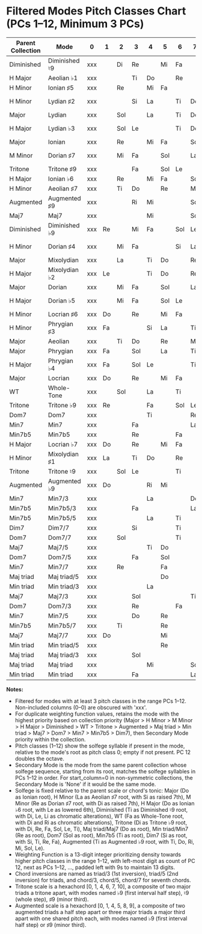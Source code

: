 # Filtered Modes Pitch Classes Chart (PCs 1–12, Minimum 3 PCs)

| Parent Collection | Mode                 | 0   | 1   | 2   | 3   | 4   | 5   | 6   | 7   | 8   | 9   | 10  | 11  | 12  | Secondary Mode       | Weighting Function |
|-------------------|----------------------|-----|-----|-----|-----|-----|-----|-----|-----|-----|-----|-----|-----|-----|----------------------|--------------------|
| Diminished        | Diminished ♮9        | xxx |     | Di  | Re  |     | Mi  | Fa  |     | Sol | Le  |     | Li  | Ti  | Diminished ♭9        | 9122344566788 |
| H Major           | Aeolian ♭1           | xxx |     |     | Ti  | Do  |     | Re  |     | Mi  | Fa  |     | Sol | Le  | Locrian ♭7           | 9122344556777 |
| H Minor           | Ionian ♯5            | xxx |     | Re  |     | Mi  | Fa  |     |     | Si  | La  |     | Ti  | Do  | Dorian ♯4            | 9122344456677 |
| H Minor           | Lydian ♯2            | xxx |     |     | Si  | La  |     | Ti  | Do  |     | Re  |     | Mi  | Fa  | Mixolydian ♯1        | 9122334556777 |
| Major             | Lydian               | xxx |     | Sol |     | La  |     | Ti  | Do  |     | Re  |     | Mi  | Fa  | Mixolydian           | 9122334556677 |
| H Major           | Lydian ♭3            | xxx |     | Sol | Le  |     |     | Ti  | Do  |     | Re  |     | Mi  | Fa  | Mixolydian ♭2        | 9122334555677 |
| Major             | Ionian               | xxx |     | Re  |     | Mi  | Fa  |     | Sol |     | La  |     | Ti  | Do  | Dorian               | 9122334456677 |
| M Minor           | Dorian ♯7            | xxx |     | Mi  | Fa  |     | Sol |     | La  |     | Ti  |     | Di  | Re  | Phrygian ♯6          | 9122334455677 |
| Tritone           | Tritone ♯9           | xxx |     |     | Fa  |     | Sol | Le  |     |     | Ti  |     | Di  | Re  | Tritone ♮9           | 9122333455666 |
| H Major           | Ionian ♭6            | xxx |     | Re  |     | Mi  | Fa  |     | Sol | Le  |     |     | Ti  | Do  | Dorian ♭5            | 9122234456677 |
| H Minor           | Aeolian ♯7           | xxx |     | Ti  | Do  |     | Re  |     | Mi  | Fa  |     |     | Si  | La  | Locrian ♯6           | 9122234455677 |
| Augmented         | Augmented ♯9         | xxx |     |     | Ri  | Mi  |     |     | Sol | Le  |     |     | Ti  | Do  | Augmented ♭9         | 9122234445666 |
| Maj7              | Maj7                 | xxx |     |     |     | Mi  |     |     | Sol |     |     |     | Ti  | Do  | Maj7/3               | 9122223334444 |
| Diminished        | Diminished ♭9        | xxx | Re  |     | Mi  | Fa  |     | Sol | Le  |     | Li  | Ti  |     | Di  | Diminished ♮9        | 9112334556778 |
| H Minor           | Dorian ♯4            | xxx |     | Mi  | Fa  |     |     | Si  | La  |     | Ti  | Do  |     | Re  | Phrygian ♯3          | 9112334555677 |
| Major             | Mixolydian           | xxx |     | La  |     | Ti  | Do  |     | Re  |     | Mi  | Fa  |     | Sol | Aeolian              | 9112334456677 |
| H Major           | Mixolydian ♭2        | xxx | Le  |     |     | Ti  | Do  |     | Re  |     | Mi  | Fa  |     | Sol | Aeolian ♭1           | 9112334456667 |
| Major             | Dorian               | xxx |     | Mi  | Fa  |     | Sol |     | La  |     | Ti  | Do  |     | Re  | Phrygian             | 9112334455677 |
| H Major           | Dorian ♭5            | xxx |     | Mi  | Fa  |     | Sol | Le  |     |     | Ti  | Do  |     | Re  | Phrygian ♭4          | 9112333455677 |
| H Minor           | Locrian ♯6           | xxx | Do  |     | Re  |     | Mi  | Fa  |     |     | Si  | La  |     | Ti  | Ionian ♯5            | 9112333455667 |
| H Minor           | Phrygian ♯3          | xxx | Fa  |     |     | Si  | La  |     | Ti  | Do  |     | Re  |     | Mi  | Lydian ♯2            | 9112234456667 |
| Major             | Aeolian              | xxx |     | Ti  | Do  |     | Re  |     | Mi  | Fa  |     | Sol |     | La  | Locrian              | 9112234455677 |
| Major             | Phrygian             | xxx | Fa  |     | Sol |     | La  |     | Ti  | Do  |     | Re  |     | Mi  | Lydian               | 9112234455667 |
| H Major           | Phrygian ♭4          | xxx | Fa  |     | Sol | Le  |     |     | Ti  | Do  |     | Re  |     | Mi  | Lydian ♭3            | 9112234445667 |
| Major             | Locrian              | xxx | Do  |     | Re  |     | Mi  | Fa  |     | Sol |     | La  |     | Ti  | Ionian               | 9112233455667 |
| WT                | Whole-Tone           | xxx |     | Sol |     | La  |     | Ti  |     | Di  |     | Ri  |     | Fa  | Whole-Tone           | 9112233445566 |
| Tritone           | Tritone ♭9           | xxx | Re  |     |     | Fa  |     | Sol | Le  |     |     | Ti  |     | Di  | Tritone ♯9           | 9112223445556 |
| Dom7              | Dom7                 | xxx |     |     |     | Ti  |     |     | Re  |     |     | Fa  |     | Sol | Dom7/3               | 9112223334444 |
| Min7              | Min7                 | xxx |     |     | Fa  |     |     |     | La  |     |     | Do  |     | Re  | Min7/3               | 9112223333444 |
| Min7b5            | Min7b5               | xxx |     |     | Re  |     |     | Fa  |     |     |     | La  |     | Ti  | Min7b5/3             | 9112222333444 |
| H Major           | Locrian ♭7           | xxx | Do  |     | Re  |     | Mi  | Fa  |     | Sol | Le  |     |     | Ti  | Ionian ♭6            | 9111233455667 |
| H Minor           | Mixolydian ♯1        | xxx | La  |     | Ti  | Do  |     | Re  |     | Mi  | Fa  |     |     | Si  | Aeolian ♯7           | 9111233445667 |
| Tritone           | Tritone ♮9           | xxx |     | Sol | Le  |     |     | Ti  |     | Di  | Re  |     |     | Fa  | Tritone ♭9           | 9111233444566 |
| Augmented         | Augmented ♭9         | xxx | Do  |     |     | Ri  | Mi  |     |     | Sol | Le  |     |     | Ti  | Augmented ♯9         | 9111233345556 |
| Min7              | Min7/3               | xxx |     |     |     | La  |     |     | Do  |     | Re  |     |     | Fa  | Min7/5               | 9111223334444 |
| Min7b5            | Min7b5/3             | xxx |     |     | Fa  |     |     |     | La  |     | Ti  |     |     | Re  | Min7b5/5             | 9111223333444 |
| Min7b5            | Min7b5/5             | xxx |     |     |     | La  |     | Ti  |     |     | Re  |     |     | Fa  | Min7b5/7             | 9111222334444 |
| Dim7              | Dim7/7               | xxx |     |     | Si  |     |     | Ti  |     |     | Re  |     |     | Fa  | Dim7                 | 9111222333444 |
| Dom7              | Dom7/7               | xxx |     | Sol |     |     |     | Ti  |     |     | Re  |     |     | Fa  | Dom7                 | 9111222333344 |
| Maj7              | Maj7/5               | xxx |     |     |     | Ti  | Do  |     |     |     | Mi  |     |     | Sol | Maj7/7               | 9111222234444 |
| Dom7              | Dom7/5               | xxx |     |     | Fa  |     | Sol |     |     |     | Ti  |     |     | Re  | Dom7/7               | 9111222233444 |
| Min7              | Min7/7               | xxx |     | Re  |     |     | Fa  |     |     |     | La  |     |     | Do  | Min7                 | 9111222233344 |
| Maj triad         | Maj triad/5          | xxx |     |     |     |     | Do  |     |     |     | Mi  |     |     | Sol | Maj triad            | 9111222233333 |
| Min triad         | Min triad/3          | xxx |     |     |     | La  |     |     |     |     | Re  |     |     | Fa  | Min triad/5          | 9111222223333 |
| Maj7              | Maj7/3               | xxx |     |     | Sol |     |     |     | Ti  | Do  |     |     |     | Mi  | Maj7/5               | 9111123333444 |
| Dom7              | Dom7/3               | xxx |     |     | Re  |     |     | Fa  |     | Sol |     |     |     | Ti  | Dom7/5               | 9111122333444 |
| Min7              | Min7/5               | xxx |     |     | Do  |     | Re  |     |     | Fa  |     |     |     | La  | Min7/7               | 9111122233444 |
| Min7b5            | Min7b5/7             | xxx |     | Ti  |     |     | Re  |     |     | Fa  |     |     |     | La  | Min7b5               | 9111122233344 |
| Maj7              | Maj7/7               | xxx | Do  |     |     |     | Mi  |     |     | Sol |     |     |     | Ti  | Maj7                 | 9111122233334 |
| Min triad         | Min triad/5          | xxx |     |     |     |     | Re  |     |     | Fa  |     |     |     | La  | Min triad            | 9111122233333 |
| Maj triad         | Maj triad/3          | xxx |     |     | Sol |     |     |     |     | Do  |     |     |     | Mi  | Maj triad/5          | 9111122222333 |
| Maj triad         | Maj triad            | xxx |     |     |     | Mi  |     |     | Sol |     |     |     |     | Do  | Maj triad/3          | 9111112223333 |
| Min triad         | Min triad            | xxx |     |     | Fa  |     |     |     | La  |     |     |     |     | Re  | Min triad/3          | 9111112222333 |

**Notes:**
- Filtered for modes with at least 3 pitch classes in the range PCs 1–12. Non-included columns (0–0) are obscured with 'xxx'.
- For duplicate weighting function values, retains the mode with the highest priority based on collection priority (Major > H Minor > M Minor > H Major > Diminished > WT > Tritone > Augmented > Maj triad > Min triad > Maj7 > Dom7 > Min7 > Min7b5 > Dim7), then Secondary Mode priority within the collection.
- Pitch classes (1–12) show the solfege syllable if present in the mode, relative to the mode's root as pitch class 0; empty if not present. PC 12 doubles the octave.
- Secondary Mode is the mode from the same parent collection whose solfege sequence, starting from its root, matches the solfege syllables in PCs 1–12 in order. For start_column=0 in non-symmetric collections, the Secondary Mode is 'None' if it would be the same mode.
- Solfege is fixed relative to the parent scale or chord's tonic: Major (Do as Ionian root), H Minor (La as Aeolian ♯7 root, with Si as raised 7th), M Minor (Re as Dorian ♯7 root, with Di as raised 7th), H Major (Do as Ionian ♭6 root, with Le as lowered 6th), Diminished (Ti as Diminished ♮9 root, with Di, Le, Li as chromatic alterations), WT (Fa as Whole-Tone root, with Di and Ri as chromatic alterations), Tritone (Di as Tritone ♭9 root, with Di, Re, Fa, Sol, Le, Ti), Maj triad/Maj7 (Do as root), Min triad/Min7 (Re as root), Dom7 (Sol as root), Min7b5 (Ti as root), Dim7 (Si as root, with Si, Ti, Re, Fa), Augmented (Ti as Augmented ♭9 root, with Ti, Do, Ri, Mi, Sol, Le).
- Weighting Function is a 13-digit integer prioritizing density towards higher pitch classes in the range 1–12, with left-most digit as count of PC 12, next as PCs 1–12, ..., padded left with 9s to maintain 13 digits.
- Chord inversions are named as triad/3 (1st inversion), triad/5 (2nd inversion) for triads, and chord/3, chord/5, chord/7 for seventh chords.
- Tritone scale is a hexachord [0, 1, 4, 6, 7, 10], a composite of two major triads a tritone apart, with modes named ♭9 (first interval half step), ♮9 (whole step), ♯9 (minor third).
- Augmented scale is a hexachord [0, 1, 4, 5, 8, 9], a composite of two augmented triads a half step apart or three major triads a major third apart with one shared pitch each, with modes named ♭9 (first interval half step) or ♯9 (minor third).
